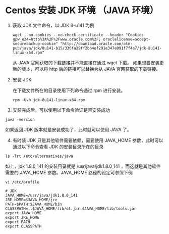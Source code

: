 # Centos 安装 JDK 环境 （JAVA 环境）

1. 获取 JDK 文件命令，以 JDK 8-u141 为例

   ```
   wget --no-cookies --no-check-certificate --header "Cookie: gpw_e24=http%3A%2F%2Fwww.oracle.com%2F; oraclelicense=accept-securebackup-cookie" "http://download.oracle.com/otn-pub/java/jdk/8u141-b15/336fa29ff2bb4ef291e347e091f7f4a7/jdk-8u141-linux-x64.rpm"
   ```

   从 JAVA 官网获取的下载链接并不能直接在通过 wget 下载。 如果想要安装更新的版本，可以将 http 后的链接可以替换为从 JAVA 官网获取的下载链接。

2. 安装 JDK

   在下载文件所在的目录使用下列命令通过 rpm 进行安装。

   ```
   rpm -Uvh jdk-8u141-linux-x64.rpm
   ```


3. 安装完成后，可以使用以下命令验证是否安装成功

  ```
  java -version
  ```
  如果返回 JDK 版本就是安装成功了，此时就可以使用 JAVA 了。



4. 有时装 JDK 只是其他软件需要依赖，需要使用  JAVA_HOME 参数，此时可以通过以下命令查看 JDK 的安装目录所在的目录

  ```
  ls -lrt /etc/alternatives/java
  ```

  如上，jdk 1.8.0_141 的安装目录就是  /usr/java/jdk1.8.0_141 ，而这就是其他软件需要的 JAVA_HOME 参数。JAVA_HOME 路径的设定可参照下例

  ```
  vi /etc/profile
  ```

  ```
  # JDK
  JAVA_HOME=/usr/java/jdk1.8.0_141
  JRE_HOME=$JAVA_HOME/jre
  PATH=$PATH:$JAVA_HOME/bin
  CLASSPATH=.:$JAVA_HOME/lib/dt.jar:$JAVA_HOME/lib/tools.jar
  export JAVA_HOME
  export JRE_HOME
  export PATH
  export CLASSPATH
  ```